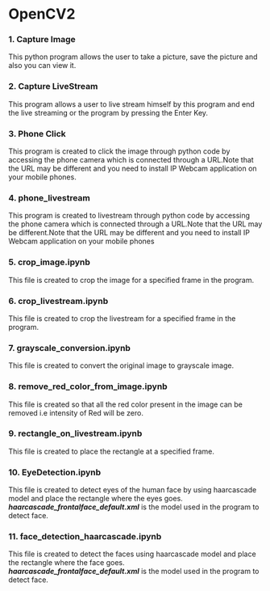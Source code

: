 # OpenCV2

### __1.__ Capture Image 
This python program allows the user to take a picture, save the picture and also you can view it.  

### __2.__ Capture LiveStream
This program allows a user to live stream himself by this program and end the live streaming or the program by pressing the Enter Key.   

### __3.__ Phone Click
This program is created to click the image through python code by accessing the phone camera which is connected through a URL.Note that the URL may be different and you need to install IP Webcam application on your mobile phones.

### __4.__ phone_livestream
This program is created to livestream through python code by accessing the phone camera which is connected through a URL.Note that the URL may be different.Note that the URL may be different and you need to install IP Webcam application on your mobile phones
  
### __5.__ crop_image.ipynb
This file is created to crop the image for a specified frame in the program.  
  
### __6.__ crop_livestream.ipynb  
This file is created to crop the livestream for a specified frame in the program.  

### __7.__ grayscale_conversion.ipynb  
This file is created to convert the original image to grayscale image.  

### __8.__ remove_red_color_from_image.ipynb  
This file is created so that all the red color present in the image can be removed i.e intensity of Red will be zero.

### __9.__ rectangle_on_livestream.ipynb  
This file is created to place the rectangle at a specified frame.

### __10.__ EyeDetection.ipynb  
This file is created to detect eyes of the human face by using haarcascade model and place the rectangle where the eyes goes.  
__*haarcascade_frontalface_default.xml*__ is the model used in the program to detect face.  

### __11.__ face_detection_haarcascade.ipynb  
This file is created to detect the faces using haarcascade model and place the rectangle where the face goes.  
__*haarcascade_frontalface_default.xml*__ is the model used in the program to detect face.

  
